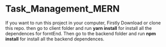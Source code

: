 # Task_Management_MERN

<p> If you want to run this project in your computer, Firstly Download or clone this repo. then go to client folder and run <b>yarn install</b> for install all the dependences for forntEnd. Then go to the backend folder and run <b>npm install</b> for install all the backend dependences.</p>
